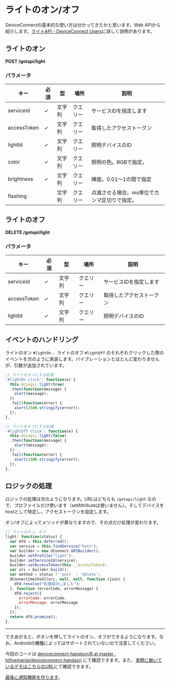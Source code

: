 # ライトのオン/オフ

DeviceConnectの基本的な使い方は分かってきたかと思います。Web APIから紹介します。[ライトAPI - DeviceConnect Users](http://deviceconnectusers.github.io/webapi/light/)に詳しく説明があります。

## ライトのオン

**POST /gotapi/light**

### パラメータ

|キー|必須|型|場所|説明|
|-----|-----|-----|-----|-----|
|serviceId|✓|文字列|クエリー|サービスIDを指定します|
|accessToken|✓|文字列|クエリー|取得したアクセストークン|
|lightId|✓|文字列|クエリー|照明デバイスのID|
|color|✓|文字列|クエリー|照明の色。RGBで指定。|
|brightness|✓|文字列|クエリー|輝度。0.01〜1の間で指定|
|flashing||文字列|クエリー|点滅させる場合。ms単位でカンマ区切りで指定。|

## ライトのオフ

**DELETE /gotapi/light**

### パラメータ

|キー|必須|型|場所|説明|
|-----|-----|-----|-----|-----|
|serviceId|✓|文字列|クエリー|サービスIDを指定します|
|accessToken|✓|文字列|クエリー|取得したアクセストークン|
|lightId|✓|文字列|クエリー|照明デバイスのID|

## イベントのハンドリング

ライトのオン `#lightOn` 、ライトのオフ `#lightOff` のそれぞれクリックした際のイベントを次のように実装します。バイブレーションとほとんど変わりませんが、引数が追加されています。

```js
// ライトをオンにする処理
'#lightOn click': function(e) {
  this.dcLogic.light(true)
  .then(function(message) {
    alert(message);
  })
  .fail(function(error) {
    alert(JSON.stringify(error));
  });
},

// ライトをオフにする処理
'#lightOff click': function(e) {
  this.dcLogic.light(false)
  .then(function(message) {
    alert(message);
  })
  .fail(function(error) {
    alert(JSON.stringify(error));
  });
},
```

## ロジックの処理

ロジックの処理は次のようになります。URLはどちらも `/gotapi/light` なので、プロファイルだけ使います（setAttributeは使いません）。そしてデバイスをhostとして特定し、アクセストークンを設定します。

オン/オフによってメソッドが異なりますので、その点だけ処理が変わります。

```js
// ライトのオン、オフ
light: function(status) {
  var dfd = this.deferred();
  var service = this.findService("host");
  var builder = new dConnect.URIBuilder();
  builder.setProfile("light");
  builder.setServiceId(service);
  builder.setAccessToken(this.__accessToken);
  var uri = builder.build();
  var method = status ? 'post' : 'delete';
  dConnect[method](uri, null, null, function (json) {
    dfd.resolve("処理成功しました");
  }, function (errorCode, errorMessage) {
    dfd.reject({
      errorCode: errorCode,
      errorMessage: errorMessage
    });
  });
  return dfd.promise();
},
```

----

できあがると、ボタンを押してライトのオン、オフができるようになります。なお、Androidの機種によってはサポートされていないので注意してください。

今回のコードは [deviceconnect-handson/6 at master · hifivemania/deviceconnect-handson](https://github.com/hifivemania/deviceconnect-handson/tree/master/6) にて確認できます。また、[実際に動いているデモはこちらのURL](https://hifivemania.github.io/deviceconnect-handson/6/)にて確認できます。

[最後に通知機能を作ります](./7.md)。
